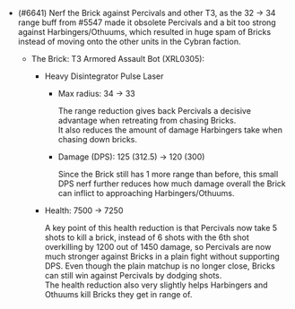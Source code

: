 - (#6641) Nerf the Brick against Percivals and other T3, as the 32 -> 34 range buff from #5547 made it obsolete Percivals and a bit too strong against Harbingers/Othuums, which resulted in huge spam of Bricks instead of moving onto the other units in the Cybran faction.

  - The Brick: T3 Armored Assault Bot (XRL0305):
    - Heavy Disintegrator Pulse Laser
        - Max radius: 34 -> 33

          The range reduction gives back Percivals a decisive advantage when retreating from chasing Bricks.
          <br> It also reduces the amount of damage Harbingers take when chasing down bricks.

        - Damage (DPS): 125 (312.5) -> 120 (300)

          Since the Brick still has 1 more range than before, this small DPS nerf further reduces how much damage overall the Brick can inflict to approaching Harbingers/Othuums.

    - Health: 7500 -> 7250

      A key point of this health reduction is that Percivals now take 5 shots to kill a brick, instead of 6 shots with the 6th shot overkilling by 1200 out of 1450 damage, so Percivals are now much stronger against Bricks in a plain fight without supporting DPS. Even though the plain matchup is no longer close, Bricks can still win against Percivals by dodging shots.
      <br> The health reduction also very slightly helps Harbingers and Othuums kill Bricks they get in range of.
